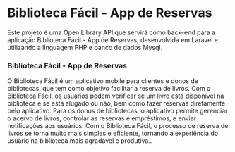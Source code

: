 # Biblioteca Fácil - App de Reservas
Este projeto é uma Open Library API que servirá como back-end para a aplicação Biblioteca Fácil - App de Reservas, desenvolvida em Laravel e utilizando a linguagem PHP e banco de dados Mysql.

### Biblioteca Fácil - App de Reservas
O Biblioteca Fácil é um aplicativo mobile para clientes e donos de bibliotecas, que tem como objetivo facilitar a reserva de livros. Com o Biblioteca Fácil, os usuários podem verificar se um livro está disponível na biblioteca e se está alugado ou não, bem como fazer reservas diretamente pelo aplicativo. Para os donos de bibliotecas, o aplicativo permite gerenciar o acervo de livros, controlar as reservas e empréstimos, e enviar notificações aos usuários. Com o Biblioteca Fácil, o processo de reserva de livros se torna muito mais simples e eficiente, tornando a experiência do usuário na biblioteca mais agradável e produtiva..
